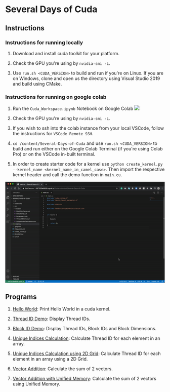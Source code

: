 # Several Days of Cuda

## Instructions

### Instructions for running locally

1. Download and install cuda toolkit for your platform.

2. Check the GPU you're using by `nvidia-smi -L`.

3. Use `run.sh <CUDA_VERSION>` to build and run if you're on Linux. If you are on Windows, clone and open us the directory using Visual Studio 2019 and build using CMake.

### Instructions for running on google colab

1. Run the `Cuda_Workspace.ipynb` Notebook on Google Colab [![](https://colab.research.google.com/assets/colab-badge.svg)](https://colab.research.google.com/github/soumik12345/Several-Days-of-Cuda/blob/master/notebooks/Cuda_Workspace.ipynb)

2. Check the GPU you're using by `nvidia-smi -L`.

3. If you wish to ssh into the colab instance from your local VSCode, follow the instructions for `VSCode Remote SSH`.

4. `cd /content/Several-Days-of-Cuda` and use `run.sh <CUDA_VERSION>` to build and run either on the Google Colab Terminal (if you're using Colab Pro) or on the VSCode in-built terminal.

5. In order to create starter code for a kernel use `python create_kernel.py --kernel_name <kernel_name_in_camel_case>`. Then import the respective kernel header and call the demo function in `main.cu`.

![](./assets/sample_execution_example.gif)

## Programs

1. [Hello World](./src/headers/HelloWorld.cuh): Print Hello World in a cuda kernel. 

2. [Thread ID Demo](./src/headers/ThreadIdDemo.cuh): Display Thread IDs.

3. [Block ID Demo](./src/headers/BlockIdDemo.cuh): Display Thread IDs, Block IDs and Block Dimensions.

4. [Unique Indices Calculation](./src/headers/UniqueIndexCalculation.cuh): Calculate Thread ID for each element in an array.

5. [Unique Indices Calculation using 2D Grid](./src/headers/UniqueIndexCalculation2D.cuh): Calculate Thread ID for each element in an array using a 2D Grid.

5. [Vector Addition](./src/headers/VectorAddition.cuh): Calculate the sum of 2 vectors.

6. [Vector Addition with Unified Memory](./src/headers/VectorAdditionUnifiedMemory.cuh): Calculate the sum of 2 vectors using Unified Memory.
